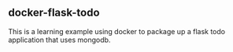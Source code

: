 docker-flask-todo
-----

This is a learning example using docker to package up a flask todo application that uses mongodb.

